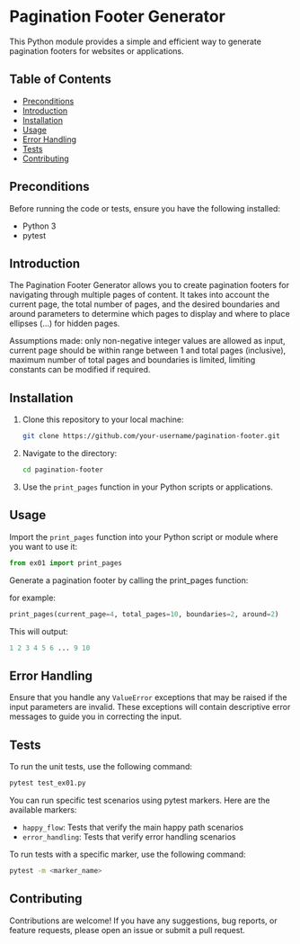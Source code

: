 # Pagination Footer Generator

This Python module provides a simple and efficient way to generate pagination footers for websites or applications.

## Table of Contents

- [Preconditions](#preconditions)
- [Introduction](#introduction)
- [Installation](#installation)
- [Usage](#usage)
- [Error Handling](#error-handling)
- [Tests](#tests)
- [Contributing](#contributing)

## Preconditions

Before running the code or tests, ensure you have the following installed:

- Python 3
- pytest

## Introduction

The Pagination Footer Generator allows you to create pagination footers for navigating through multiple pages of content. It takes into account the current page, the total number of pages, and the desired boundaries and around parameters to determine which pages to display and where to place ellipses (...) for hidden pages.

Assumptions made: only non-negative integer values are allowed as input, current page should be within range between 1 and total pages (inclusive), 
maximum number of total pages and boundaries is limited, limiting constants can be modified if required.

## Installation

1. Clone this repository to your local machine:

    ```bash
    git clone https://github.com/your-username/pagination-footer.git
    ```

2. Navigate to the directory:

    ```bash
    cd pagination-footer
    ```

3. Use the `print_pages` function in your Python scripts or applications.

## Usage

Import the `print_pages` function into your Python script or module where you want to use it:

```python
from ex01 import print_pages
```

Generate a pagination footer by calling the print_pages function:

for example:
```python
print_pages(current_page=4, total_pages=10, boundaries=2, around=2)
```

This will output: 
```python
1 2 3 4 5 6 ... 9 10
```

## Error Handling

Ensure that you handle any `ValueError` exceptions that may be raised if the input parameters are invalid. These exceptions will contain descriptive error messages to guide you in correcting the input.

## Tests

To run the unit tests, use the following command:

```bash
pytest test_ex01.py
```

You can run specific test scenarios using pytest markers. Here are the available markers:

- `happy_flow`: Tests that verify the main happy path scenarios
- `error_handling`: Tests that verify error handling scenarios

To run tests with a specific marker, use the following command:

```bash
pytest -m <marker_name>
```

## Contributing

Contributions are welcome! If you have any suggestions, bug reports, or feature requests, please open an issue or submit a pull request.
